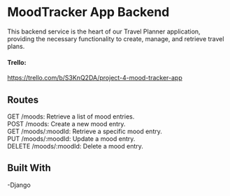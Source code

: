# MoodTracker App Backend
This backend service is the heart of our Travel Planner application, providing the necessary functionality to create, manage, and retrieve travel plans.

#### Trello: 
https://trello.com/b/S3KnQ2DA/project-4-mood-tracker-app

## Routes
GET /moods: Retrieve a list of mood entries.<br>
POST /moods: Create a new mood entry.<br>
GET /moods/:moodId: Retrieve a specific mood entry.<br>
PUT /moods/:moodId: Update a mood entry.<br>
DELETE /moods/:moodId: Delete a mood entry.<br>

## Built With 
-Django
